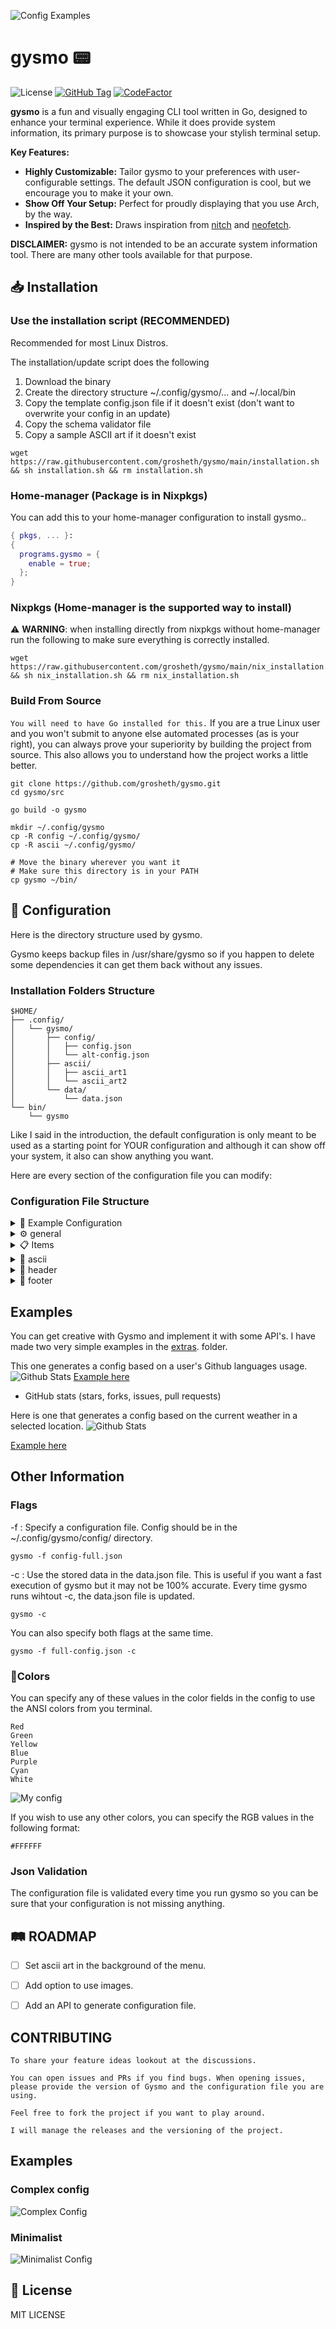 ![Config Examples](screenshot/config-examples.png)

# gysmo 📟

![License](https://shields.io/github/license/grosheth/gysmo?style=for-the-badge&color=blue)
[![GitHub Tag](https://img.shields.io/github/v/tag/grosheth/gysmo?include_prereleases&sort=semver&style=for-the-badge&color=white)](https://github.com/grosheth/gysmo/releases/tag/v0.2.0)
[![CodeFactor](https://www.codefactor.io/repository/github/grosheth/gysmo/badge/main?style=for-the-badge)](https://www.codefactor.io/repository/github/grosheth/gysmo/overview/main)


**gysmo** is a fun and visually engaging CLI tool written in Go, designed to enhance your terminal experience. While it does provide system information, its primary purpose is to showcase your stylish terminal setup.

**Key Features:**
- **Highly Customizable:** Tailor gysmo to your preferences with user-configurable settings. The default JSON configuration is cool, but we encourage you to make it your own.
- **Show Off Your Setup:** Perfect for proudly displaying that you use Arch, by the way.
- **Inspired by the Best:** Draws inspiration from [nitch](https://github.com/ssleert/nitch) and [neofetch](https://github.com/dylanaraps/neofetch).

**DISCLAIMER:**
gysmo is not intended to be an accurate system information tool. There are many other tools available for that purpose.

## 📥 Installation

### Use the installation script (RECOMMENDED)
Recommended for most Linux Distros.

The installation/update script does the following
1. Download the binary
2. Create the directory structure ~/.config/gysmo/... and ~/.local/bin
3. Copy the template config.json file if it doesn't exist (don't want to overwrite your config in an update)
4. Copy the schema validator file
5. Copy a sample ASCII art if it doesn't exist

```shell
wget https://raw.githubusercontent.com/grosheth/gysmo/main/installation.sh && sh installation.sh && rm installation.sh
```

### Home-manager (Package is in Nixpkgs)
You can add this to your home-manager configuration to install gysmo..

```nix
{ pkgs, ... }:
{
  programs.gysmo = {
    enable = true;
  };
}
```

### Nixpkgs (Home-manager is the supported way to install)
⚠️ **WARNING**: when installing directly from nixpkgs without home-manager run the following to make sure everything is correctly installed.

```shell
wget https://raw.githubusercontent.com/grosheth/gysmo/main/nix_installation.sh && sh nix_installation.sh && rm nix_installation.sh
```

### Build From Source
`
You will need to have Go installed for this.
`
If you are a true Linux user and you won't submit to anyone else automated processes (as is your right), you can always prove your superiority by building the project from source.
This also allows you to understand how the project works a little better.

```shell
git clone https://github.com/grosheth/gysmo.git
cd gysmo/src

go build -o gysmo

mkdir ~/.config/gysmo
cp -R config ~/.config/gysmo/
cp -R ascii ~/.config/gysmo/

# Move the binary wherever you want it
# Make sure this directory is in your PATH
cp gysmo ~/bin/
```

## 🔧 Configuration
Here is the directory structure used by gysmo.

Gysmo keeps backup files in /usr/share/gysmo so if you happen to delete some dependencies it can get them back without any issues.
### Installation Folders Structure
```
$HOME/
├── .config/
│   └── gysmo/
│       ├── config/
│       │   ├── config.json
│       │   └── alt-config.json
│       ├── ascii/
│       │   ├── ascii_art1
│       │   └── ascii_art2
│       └── data/
│           └── data.json
└── bin/
    └── gysmo
```


Like I said in the introduction, the default configuration is only meant to be used as a starting point for YOUR configuration and although it can show off your system, it also can show anything you want.

Here are every section of the configuration file you can modify:

### Configuration File Structure

<details>
  <summary>📄 Example Configuration</summary>

  ```json
  {
    "items": [
      {
        "text": "User",
        "keyword": "user",
        "icon": "",
        "value_color": "red",
        "text_color": "",
        "icon_color": "red"
      },
      {
        "text": "Kernel",
        "keyword": "kernel",
        "icon": "󰌽",
        "value_color": "cyan",
        "text_color": "",
        "icon_color": "cyan"
      },
      {
        "text": "WM",
        "keyword": "wm",
        "icon": "󱂬",
        "value_color": "yellow",
        "text_color": "",
        "icon_color": "yellow"
      },
      {
        "text": "GPU",
        "keyword": "gpu",
        "icon": "",
        "value_color": "green",
        "text_color": "",
        "icon_color": "green"
      },
      {
        "text": "Term",
        "keyword": "term",
        "icon": "",
        "value_color": "blue",
        "text_color": "",
        "icon_color": "blue"
      },
      {
        "text": "CPU",
        "value": "Intel(R) Core(TM) i7-10700K",
        "icon": "",
        "value_color": "red",
        "text_color": "",
        "icon_color": "red"
      },
      {
        "text": "OS",
        "value": "NixOs",
        "icon": "",
        "value_color": "cyan",
        "text_color": "",
        "icon_color": "cyan"
      },
      {
        "text": "RAM",
        "keyword": "ram",
        "icon": "",
        "value_color": "yellow",
        "text_color": "",
        "icon_color": "yellow"
      },
      {
        "text": "Shell",
        "value": "zsh",
        "icon": "",
        "value_color": "green",
        "text_color": "",
        "icon_color": "green"
      },
      {
        "text": "Uptime",
        "keyword": "uptime",
        "icon": "󱑆",
        "value_color": "blue",
        "text_color": "",
        "icon_color": "blue"
      }
    ],
    "ascii": {
      "path": "ascii/nixos",
      "colors": "",
      "enabled": true,
      "horizontal_padding": 2,
      "vertical_padding": 0,
      "position": "top"
    },
    "header": {
      "enabled": false,
      "text": "NixOS",
      "text_color": "purple",
      "line": true,
      "line_color": ""
    },
    "footer": {
      "enabled": false,
      "text": "gysmo",
      "text_color": "blue",
      "line": true,
      "line_color": ""
    },
    "general": {
      "menu_type": "box",
      "columns": false
    }
  }
  ```

</details>
<details>
  <summary>⚙️ general</summary>
  The general section is used to define the type of menu you want and to enable or disable columns. columns only apply to list menus.

  ```json
  "general": {
    "menu_type": "box",
    "columns": false
  }
  ```

  | Option       | Description                                                                 | Example Value       |
  |--------------|-----------------------------------------------------------------------------|---------------------|
  | `menu_type`      | Specify the type of menu you want.             | `"box"`, `"list"`        |
  | `columns`       | Set columns or not. Only applied when using list menu_type             | `true`            |

</details>
<details>
  <summary>📋 Items</summary>
  The items section is where you define what you want to show in your gysmo main menu. The following is an example configuration:

  ```json
  "items": [
    {
      "text": "user",
      "keyword": "user",
      "icon": "",
      "value_color": "red",
      "text_color": "",
      "icon_color": "red",
      "value": "My user"
    },
    {
      "text": "shell",
      "keyword": "shell",
      "icon": "",
      "value_color": "yellow",
      "text_color": "",
      "icon_color": "yellow"
    }
  ],
  ```

Here is a brief explanation of each option:

| Option       | Description                                                                 | Example Value       |
|--------------|-----------------------------------------------------------------------------|---------------------|
| `text`      | This is the value that will be shown in the middle of the menu.             | `"username"`        |
| `keyword`       | This is the system value gysmo will return. (incompatible with "value")              | `"user"`            |
| `icon`       | An icon to display alongside the item. Can also be text.                                     | `""`               |
| `value_color`| The color of the value text.                                                | `"purple"`          |
| `text_color` | The color of the item text.                                                 | `"green"`           |
| `icon_color`| The color of the icon.                                                      | `"red"`             |
| `value`      | A custom value to display for the item. (Does not work with keyword)                                    | `"Custom value"`    |

## Text

## Keywords for `keyword` Option
⚠️ **WARNING**: Incompatible with the field "value".
Some values of /etc/os-release are not available on some distros, look at [os-release](https://github.com/which-distro/os-release) to get an idea.

| Keyword                | Description                                      | Example Value            |
|------------------------|--------------------------------------------------|--------------------------|
| `os_ansi_color`        | ANSI color of the /etc/os-release                             | `"osRelease.ANSI_COLOR"`   |
| `os_pretty_name`       | Pretty name of the /etc/os-release                            | `"NixOS 25.05 (Warbler)"`  |
| `os_bug_report_url`    | Bug report URL of the /etc/os-release                         | `"https://github.com/NixOS/nixpkgs/issues"`|
| `os_build_id`          | Build ID of the /etc/os-release                               | `"25.05.20250204.799ba5b"`     |
| `os_cpe_name`          | CPE name of the /etc/os-release                               | `"cpe:/o:nixos:nixos:25.05"`     |
| `os_default_hostname`  | Default hostname of the /etc/os-release                       | `"nixos"`|
| `os_documentation_url` | Documentation URL of the /etc/os-release                      | `"https://nixos.org/learn.html"`|
| `os_home_url`          | Home URL of the /etc/os-release                               | `"https://nixos.org/"`     |
| `os_id`                | ID of the /etc/os-release                                     | `"nixos"`           |
| `os_id_like`           | ID like of the /etc/os-release                                | `"osRelease.ID_LIKE"`      |
| `os_image_id`          | Image ID of the /etc/os-release                               | `"osRelease.IMAGE_ID"`     |
| `os_image_version`     | Image version of the /etc/os-release                          | `"osRelease.IMAGE_VERSION"`|
| `os_version`           | Version of the /etc/os-release                                | `"25.05 (Warbler)"`      |
| `os_logo`              | Logo of the /etc/os-release                                   | `"nix-snowflake"`         |
| `os_name`              | Name of the /etc/os-release                                   | `"NixOS"`         |
| `os_support_url`       | Support URL of the /etc/os-release                            | `"https://nixos.org/community.html"`  |
| `os_variant`           | Variant of the /etc/os-release                                | `"osRelease.VARIANT"`      |
| `os_variant_id`        | Variant ID of the /etc/os-release                             | `"osRelease.VARIANT_ID"`   |
| `os_vendor_name`       | Vendor name of the /etc/os-release                            | `"NixOS"`  |
| `os_vendor_url`        | Vendor URL of the /etc/os-release                             | `"https://nixos.org/"`   |
| `os_version_codename`  | Version codename of the /etc/os-release                       | `"warbler"`|
| `os_version_id`        | Version ID of the /etc/os-release                             | `"25.05"`   |
| `user`                 | Username of the current user                     | `"user"`          |
| `motherboard`          | Motherboard model                                | `"ROG MAXIMUS XII HERO (WI-FI)"`          |
| `hostname`             | Hostname of the system                           | `"hostname"`          |
| `kernel`               | Kernel version of the system                     | `"6.6.75"`     |
| `shell`                | Default shell of the user                        | `"zsh"`             |
| `uptime`               | System uptime                                    | `"19:44:53"`            |
| `dm`                   | Desktop manager                                  | `"KDE"`    |
| `gpu`                  | GPU information                                  | `"GPU Info"`           |
| `cpu`                  | CPU information                                  | `"CPU Info"`           |
| `ram`                  | RAM information                                  | `"RAM Info"`           |
| `drive`                | Drive information                                | `"Drive Info"`         |
| `gpu %`                | GPU usage percentage                             | `"GPU Usage"`          |
| `cpu %`                | CPU usage percentage                             | `"CPU Usage"`          |
| `ram %`                | RAM usage percentage                             | `"RAM Usage"`          |
| `drive %`              | Drive usage percentage                           | `"Drive Usage"`        |
| `term`                 | Terminal information                             | `"ghostty"`          |
| `processes`            | Number of running processes                      | `"121"`|
| `wm`            | Window Manager                     | `"none+bpswm"`|

![Full Config](screenshot/config-full.png)
## Icon
```
The "icon" field is where you define the icons you want to use in your gysmo main menu. This section comes a bit before the Text.
```

⚠️ **WARNING**:
```
You technically can use text or multiple icons on the same line, but it is not recommended as it can break the alignment of the menu.
If you want to have icons only on some lines, you might need to add spaces instead of an empty field to keep the alignment of box menu.
```

## Value

This field is where you can set a custom value for the item. This is useful if you want to display a custom value that is not available in the keywords. If you set a value, you cannot set a keyword.

</details>

<details>
  <summary>🎨 ascii</summary>
I will open a discussion on the repo so people can share their ASCII art and configs.

I suggest you get the ASCII art you like from the following sources:

### Sources
- [asciiart.eu](https://www.asciiart.eu/)
- [ascii.co.uk](https://ascii.co.uk/art)

Here is an example of the ASCII configuration:
the ascii section is a simple dictionnary with the following options:

  ```json
    "ascii": {
      "path": "ascii/gysmo2",
      "colors": "",
      "enabled": true,
      "horizontal_padding": 0,
      "vertical_padding": 0,
      "position": "left"
    }
  ```

| Option       | Description                                                                 | Example Value       |
|--------------|-----------------------------------------------------------------------------|---------------------|
| `path`      | the path to obtain the ascii art. (relative to ~/.config/gysmo/)             | `"ascii/gysmo1"`        |
| `colors`       | The color applied to the ascii art.              | `"green"`            |
| `enabled`       | Enable an ascii art or not.                                     | `true, false`               |
| `horizontal_padding`| Padding added to the left of ascii art.                                                | `0`          |
| `vertical_padding` | Padding added to under the ascii art.                                                | `0`           |
| `position`| The position of the ascii art.                                                      | `"top", "bottom", "right", "left"`             |

![Asci Position](screenshot/ascii-position.png)

</details>

<details>
  <summary>🔺 header</summary>

  ```json
  "header": {
    "enabled": true,
    "text": "NixOS",
    "text_color": "purple",
    "line": true,
    "line_color": ""
  },
  ```

| Option       | Description                                                                 | Example Value       |
|--------------|-----------------------------------------------------------------------------|---------------------|
| `enabled`      | This will enable the header.             | `true, false`        |
| `text`       | This is the text shown in the header              | `"text shown in header"`            |
| `text_color`       | Color of the text shown in the header.                                     | `"red"`               |
| `line`| Adds a line below the header.                                              | `true, false`          |
| `line_color` | The color of the line.                                                 | `"purple"`           |

</details>

<details>
  <summary>🔻 footer</summary>

  ```json
  "footer": {
    "enabled": true,
    "text": "gysmo",
    "text_color": "white",
    "line": true,
    "line_color": "red"
  },
  ```
  | Option       | Description                                                                 | Example Value       |
  |--------------|-----------------------------------------------------------------------------|---------------------|
  | `enabled`      | This will enable the footer.             | `true, false`        |
  | `text`       | This is the text shown in the footer.              | `"text shown in footer"`            |
  | `text_color`       | Color of the text shown in the footer.                                     | `"red"`               |
  | `line`| Adds a line over the footer.                                              | `true, false`          |
  | `line_color` | The color of the line.                                                 | `"purple"`           |

</details>

## Examples
You can get creative with Gysmo and implement it with some API's. I have made two very simple examples in the [extras](extras/). folder.

This one generates a config based on a user's Github languages usage.
![Github Stats](screenshot/github-stats.png)
[Example here](extras/github-stats)

- GitHub stats (stars, forks, issues, pull requests)

Here is one that generates a config based on the current weather in a selected location.
![Github Stats](screenshot/weather.png)

[Example here](extras/weather)

## Other Information

### Flags
-f : Specify a configuration file. Config should be in the ~/.config/gysmo/config/ directory.
```
gysmo -f config-full.json
```

-c : Use the stored data in the data.json file. This is useful if you want a fast execution of gysmo but it may not be 100% accurate.
Every time gysmo runs wihtout -c, the data.json file is updated.
```
gysmo -c
```

You can also specify both flags at the same time.
```
gysmo -f full-config.json -c
```

### 🎨Colors
You can specify any of these values in the color fields in the config to use the ANSI colors from you terminal.

```
Red
Green
Yellow
Blue
Purple
Cyan
White
```

![My config](screenshot/portable-config.png)

If you wish to use any other colors, you can specify the RGB values in the following format:
```
#FFFFFF
```

### Json Validation
The configuration file is validated every time you run gysmo so you can be sure that your configuration is not missing anything.


## 🛤️ ROADMAP

- [ ] Set ascii art in the background of the menu.

- [ ] Add option to use images.

- [ ] Add an API to generate configuration file.

## CONTRIBUTING
```
To share your feature ideas lookout at the discussions.

You can open issues and PRs if you find bugs. When opening issues, please provide the version of Gysmo and the configuration file you are using.

Feel free to fork the project if you want to play around.

I will manage the releases and the versioning of the project.
```

## Examples
### Complex config
![Complex Config](screenshot/config-full-list.png)

### Minimalist
![Minimalist Config](screenshot/config-simple.png)

## 📜 License
MIT LICENSE
